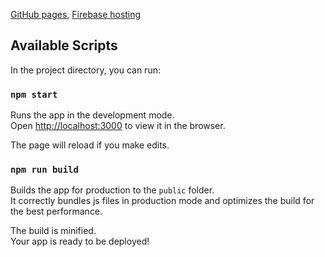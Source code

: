[GitHub pages](https://romul3003.github.io/questions-js-app),
[Firebase hosting](https://quastions-app.web.app)

## Available Scripts

In the project directory, you can run:

### `npm start`

Runs the app in the development mode.<br />
Open [http://localhost:3000](http://localhost:3000) to view it in the browser.

The page will reload if you make edits.<br />

### `npm run build`

Builds the app for production to the `public` folder.<br />
It correctly bundles js files in production mode and optimizes the build for the best performance.

The build is minified.<br />
Your app is ready to be deployed!

